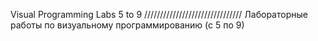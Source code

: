 Visual Programming Labs 5 to 9
///////////////////////////////
Лабораторные работы по визуальному программированию (с 5 по 9)
